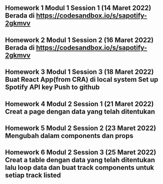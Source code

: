 Homework 1 Modul 1 Session 1 (14 Maret 2022)
Berada di https://codesandbox.io/s/sapotify-2gkmvv
-------------------------------------------------
Homework 2 Modul 1 Session 2 (16 Maret 2022)
Berada di https://codesandbox.io/s/sapotify-2gkmvv
-------------------------------------------------
Homework 3 Modul 1 Session 3 (18 Maret 2022)
Buat React App(from CRA) di local system
Set up Spotify API key
Push to github
-------------------------------------------------
Homework 4 Modul 2 Session 1 (21 Maret 2022)
Creat a page dengan data yang telah ditentukan
-------------------------------------------------
Homework 5 Modul 2 Session 2 (23 Maret 2022)
Mengubah dalam components dan props
-------------------------------------------------
Homework 6 Modul 2 Session 3 (25 Maret 2022)
Creat a table dengan data yang telah ditentukan
lalu loop data dan buat track components untuk setiap track listed
-------------------------------------------------
